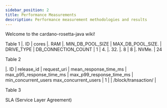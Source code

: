 ```yaml
---
sidebar_position: 2
title: Performance Measurements
description: Performance measurement methodologies and results
---
```


Welcome to the cardano-rosetta-java wiki!

Table 1
|. ID | cores |. RAM |. MIN_DB_POOL_SIZE | MAX_DB_POOL_SIZE. | DRIVE_TYPE | DB_CONNECTION_COUNT
| 1 | 4. |. 32. |. 8 | 8 |. NVMe. | 24

Table 2

|. ID | release_id | request_uri | mean_response_time_ms | max_p95_response_time_ms | max_p99_response_time_ms | min_concurrent_users max_concurrent_users
| 1 | | /block/transaction/ |

Table 3

SLA (Service Layer Agreement)
